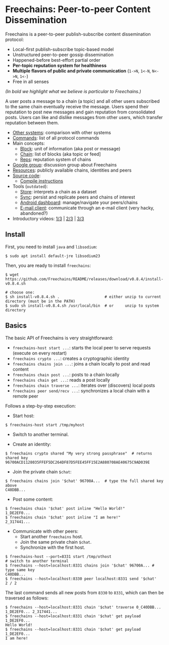 # Freechains: Peer-to-peer Content Dissemination

Freechains is a peer-to-peer publish-subscribe content dissemination protocol:

- Local-first publish-subscribe topic-based model
- Unstructured peer-to-peer gossip dissemination
- Happened-before best-effort partial order
- **Per-topic reputation system for healthiness**
- **Multiple flavors of public and private communication** (`1->N`, `1<-N`, `N<->N`, `1<-`)
- Free in all senses

*(In bold we highlight what we believe is particular to Freechains.)*

A user posts a message to a chain (a topic) and all other users subscribed to
the same chain eventually receive the message.
Users spend their reputation to post new messages and gain reputation from
consolidated posts.
Users can like and dislike messages from other users, which transfer reputation
between them.

<!---
Freechains is (intended to be) decentralized, fair, free (*as-in-speech*), free
(*as-in-beer*), privacy aware, secure, persistent, SPAM resistant, and
scalable.
-->

- [Other systems](docs/others.md): comparison with other systems
- [Commands](docs/cmds.md): list of all protocol commands
- Main concepts:
    - [Block](docs/blocks.md): unit of information (aka post or message)
    - [Chain](docs/chains.md): list of blocks (aka topic or feed]
    - [Reps](docs/reps.md): reputation system of chains
- [Google group](https://groups.google.com/forum/#!forum/freechains):
    discussion group about Freechains
- [Resources](docs/join.md):
    publicly available chains, identities and peers
- [Source code](https://github.com/Freechains/freechains.kt/):
    - [Compile instructions](docs/compile.md)
- Tools (`outdated`):
    - [Store](https://github.com/Freechains/store):
        interprets a chain as a dataset
    - [Sync](https://github.com/Freechains/sync):
        persist and replicate peers and chains of interest
    - [Android dashboard](https://github.com/Freechains/android-dashboard/):
        manage/navigate your peers/chains
    - [E-mail client](https://github.com/Freechains/mail/):
        communicate through an e-mail client (very hacky, abandoned?)
- Introductory videos:
    [1/3](https://www.youtube.com/watch?v=7_jM0lgWL2c) |
    [2/3](https://www.youtube.com/watch?v=bL0yyeVz_xk) |
    [3/3](https://www.youtube.com/watch?v=APlHK6YmmFw)

## Install

First, you need to install `java` and `libsodium`:

```
$ sudo apt install default-jre libsodium23
```

Then, you are ready to install `freechains`:

```
$ wget https://github.com/Freechains/README/releases/download/v0.8.4/install-v0.8.4.sh

# choose one:
$ sh install-v0.8.4.sh .                    # either unzip to current directory (must be in the PATH)
$ sudo sh install-v0.8.4.sh /usr/local/bin  # or     unzip to system  directory
```

## Basics

The basic API of Freechains is very straightforward:

- `freechains-host start ...`:     starts the local peer to serve requests (execute on every restart)
- `freechains crypto ...`:         creates a cryptographic identity
- `freechains chains join ...`:    joins a chain locally to post and read content
- `freechains chain post ...`:     posts to a chain locally
- `freechains chain get ...`:      reads a post locally
- `freechains chain traverse ...`: iterates over (discovers) local posts
- `freechains peer send/recv ...`: synchronizes a local chain with a remote peer

Follows a step-by-step execution:

- Start host:

```
$ freechains-host start /tmp/myhost
```

- Switch to another terminal.

- Create an identity:

```
$ freechains crypto shared "My very strong passphrase"  # returns shared key
96700ACD1128035FFEF5DC264DF87D5FEE45FF15E2A880708AE40675C9AD039E
```

- Join the private chain `$chat`:

```
$ freechains chains join '$chat' 96700A...  # type the full shared key above
C40DBB...
```

- Post some content:

```
$ freechains chain '$chat' post inline "Hello World!"
1_DE2EF0...
$ freechains chain '$chat' post inline "I am here!"
2_317441...
```

- Communicate with other peers:
   - Start another `freechains` host.
   - Join the same private chain `$chat`.
   - Synchronize with the first host.

```
$ freechains-host --port=8331 start /tmp/othost
# switch to another terminal
$ freechains --host=localhost:8331 chains join '$chat' 96700A... # type same key
C40DBB...
$ freechains --host=localhost:8330 peer localhost:8331 send '$chat'
2 / 2
```

The last command sends all new posts from `8330` to `8331`, which can
then be traversed as follows:

```
$ freechains --host=localhost:8331 chain '$chat' traverse 0_C40DBB...
1_DE2EF0... 2_317441...
$ freechains --host=localhost:8331 chain '$chat' get payload 1_DE2EF0...
Hello World!
$ freechains --host=localhost:8331 chain '$chat' get payload 1_DE2EF0...
I am here!
```

<!--
- Visualize the chain:

```
$ freechains-dot /tmp/othost/chains/chat/ | dot -Tpng -o /tmp/chat.png
$ eog /tmp/chat.png
```
-->
